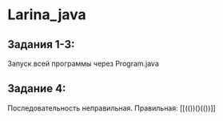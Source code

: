 # Larina_java
## Задания 1-3:
Запуск всей программы через Program.java

## Задание 4:
Последовательность неправильная.
Правильная: [[(())()(())]]
